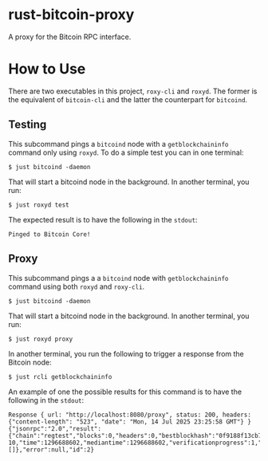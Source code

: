 # rust-bitcoin-proxy

A proxy for the Bitcoin RPC interface.

# How to Use

There are two executables in this project, `roxy-cli` and `roxyd`. The former is the equivalent of 
`bitcoin-cli` and the latter the counterpart for `bitcoind`.

## Testing

This subcommand pings a `bitcoind` node with a `getblockchaininfo` command only using `roxyd`. 
To do a simple test you can in one terminal:
```
$ just bitcoind -daemon
```
That will start a bitcoind node in the background.
In another terminal, you run:
```
$ just roxyd test
```
The expected result is to have the following in the `stdout`:
```
Pinged to Bitcoin Core!
```

## Proxy

This subcommand pings a a `bitcoind` node with `getblockchaininfo` command using both `roxyd` and `roxy-cli`.
```
$ just bitcoind -daemon
```
That will start a bitcoind node in the background.
In another terminal, you run:
```
$ just roxyd proxy
```
In another terminal, you run the following to trigger a response from the Bitcoin node:
```
$ just rcli getblockchaininfo
```
An example of one the possible results for this command is to have the following in the `stdout`:
```
Response { url: "http://localhost:8080/proxy", status: 200, headers: {"content-length": "523", "date": "Mon, 14 Jul 2025 23:25:58 GMT"} }
{"jsonrpc":"2.0","result":{"chain":"regtest","blocks":0,"headers":0,"bestblockhash":"0f9188f13cb7b2c71f2a335e3a4fc328bf5beb436012afca590b1a11466e2206","bits":"207fffff","target":"7fffff0000000000000000000000000000000000000000000000000000000000","difficulty":4.656542373906925e-10,"time":1296688602,"mediantime":1296688602,"verificationprogress":1,"initialblockdownload":true,"chainwork":"0000000000000000000000000000000000000000000000000000000000000002","size_on_disk":293,"pruned":false,"warnings":[]},"error":null,"id":2}
```
